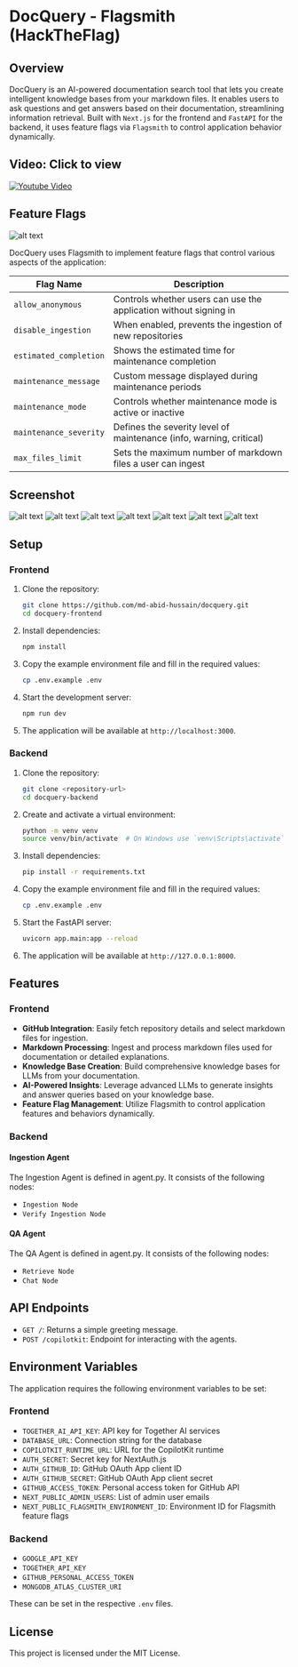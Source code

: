 # DocQuery - Flagsmith (HackTheFlag)

## Overview

DocQuery is an AI-powered documentation search tool that lets you create intelligent knowledge bases from your markdown files. It enables users to ask questions and get answers based on their documentation, streamlining information retrieval. Built with `Next.js` for the frontend and `FastAPI` for the backend, it uses feature flags via `Flagsmith` to control application behavior dynamically.

## Video: Click to view

[![Youtube Video](https://img.youtube.com/vi/nYDthsB8d7I/maxresdefault.jpg)](https://youtu.be/lcyrjW2Db7k)

## Feature Flags

![alt text](feature-table.png)

DocQuery uses Flagsmith to implement feature flags that control various aspects of the application:

| Flag Name              | Description                                                         |
| ---------------------- | ------------------------------------------------------------------- |
| `allow_anonymous`      | Controls whether users can use the application without signing in   |
| `disable_ingestion`    | When enabled, prevents the ingestion of new repositories            |
| `estimated_completion` | Shows the estimated time for maintenance completion                 |
| `maintenance_message`  | Custom message displayed during maintenance periods                 |
| `maintenance_mode`     | Controls whether maintenance mode is active or inactive             |
| `maintenance_severity` | Defines the severity level of maintenance (info, warning, critical) |
| `max_files_limit`      | Sets the maximum number of markdown files a user can ingest         |

## Screenshot

![alt text](screenshots/1.png)
![alt text](screenshots/2.png)
![alt text](screenshots/3.png)
![alt text](screenshots/4.png)
![alt text](screenshots/5.png)
![alt text](screenshots/6.png)
![alt text](screenshots/7.png)

## Setup

### Frontend

1. Clone the repository:

   ```sh
   git clone https://github.com/md-abid-hussain/docquery.git
   cd docquery-frontend
   ```

2. Install dependencies:

   ```sh
   npm install
   ```

3. Copy the example environment file and fill in the required values:

   ```sh
   cp .env.example .env
   ```

4. Start the development server:

   ```sh
   npm run dev
   ```

5. The application will be available at `http://localhost:3000`.

### Backend

1. Clone the repository:

   ```sh
   git clone <repository-url>
   cd docquery-backend
   ```

2. Create and activate a virtual environment:

   ```sh
   python -m venv venv
   source venv/bin/activate  # On Windows use `venv\Scripts\activate`
   ```

3. Install dependencies:

   ```sh
   pip install -r requirements.txt
   ```

4. Copy the example environment file and fill in the required values:

   ```sh
   cp .env.example .env
   ```

5. Start the FastAPI server:

   ```sh
   uvicorn app.main:app --reload
   ```

6. The application will be available at `http://127.0.0.1:8000`.

## Features

### Frontend

- **GitHub Integration**: Easily fetch repository details and select markdown files for ingestion.
- **Markdown Processing**: Ingest and process markdown files used for documentation or detailed explanations.
- **Knowledge Base Creation**: Build comprehensive knowledge bases for LLMs from your documentation.
- **AI-Powered Insights**: Leverage advanced LLMs to generate insights and answer queries based on your knowledge base.
- **Feature Flag Management**: Utilize Flagsmith to control application features and behaviors dynamically.

### Backend

#### Ingestion Agent

The Ingestion Agent is defined in agent.py. It consists of the following nodes:

- `Ingestion Node`
- `Verify Ingestion Node`

#### QA Agent

The QA Agent is defined in agent.py. It consists of the following nodes:

- `Retrieve Node`
- `Chat Node`

## API Endpoints

- `GET /`: Returns a simple greeting message.
- `POST /copilotkit`: Endpoint for interacting with the agents.

## Environment Variables

The application requires the following environment variables to be set:

### Frontend

- `TOGETHER_AI_API_KEY`: API key for Together AI services
- `DATABASE_URL`: Connection string for the database
- `COPILOTKIT_RUNTIME_URL`: URL for the CopilotKit runtime
- `AUTH_SECRET`: Secret key for NextAuth.js
- `AUTH_GITHUB_ID`: GitHub OAuth App client ID
- `AUTH_GITHUB_SECRET`: GitHub OAuth App client secret
- `GITHUB_ACCESS_TOKEN`: Personal access token for GitHub API
- `NEXT_PUBLIC_ADMIN_USERS`: List of admin user emails
- `NEXT_PUBLIC_FLAGSMITH_ENVIRONMENT_ID`: Environment ID for Flagsmith feature flags

### Backend

- `GOOGLE_API_KEY`
- `TOGETHER_API_KEY`
- `GITHUB_PERSONAL_ACCESS_TOKEN`
- `MONGODB_ATLAS_CLUSTER_URI`

These can be set in the respective `.env` files.

## License

This project is licensed under the MIT License.

